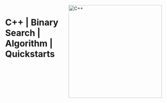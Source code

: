 <img src="../assets/C++.svg" alt="C++" style="width: 300px;" align="right">

# C++ | Binary Search | Algorithm | Quickstarts
